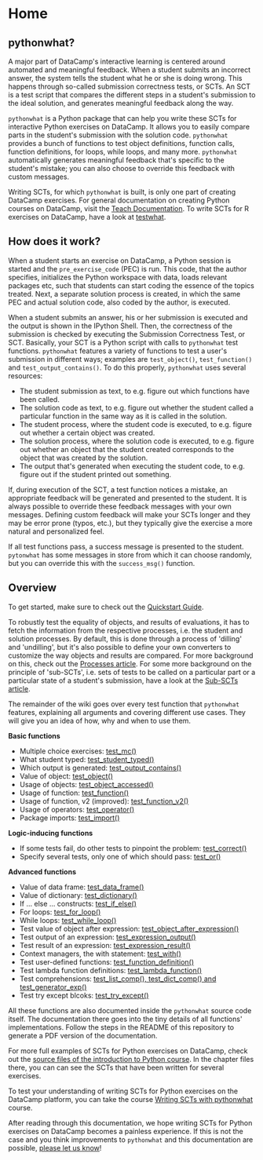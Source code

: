 Home
====

pythonwhat?
-----------

A major part of DataCamp's interactive learning is centered around automated and meaningful feedback. When a student submits an incorrect answer, the system tells the student what he or she is doing wrong. This happens through so-called submission correctness tests, or SCTs. An SCT is a test script that compares the different steps in a student's submission to the ideal solution, and generates meaningful feedback along the way.

`pythonwhat` is a Python package that can help you write these SCTs for interactive Python exercises on DataCamp. It allows you to easily compare parts in the student's submission with the solution code. `pythonwhat` provides a bunch of functions to test object definitions, function calls, function definitions, for loops, while loops, and many more. `pythonwhat` automatically generates meaningful feedback that's specific to the student's mistake; you can also choose to override this feedback with custom messages.

Writing SCTs, for which `pythonwhat` is built, is only one part of creating DataCamp exercises. For general documentation on creating Python courses on DataCamp, visit the [Teach Documentation](https://www.datacamp.com/teach/documentation). To write SCTs for R exercises on DataCamp, have a look at [testwhat](https://github.com/datacamp/testwhat).

How does it work?
-----------------

When a student starts an exercise on DataCamp, a Python session is started and the `pre_exercise_code` (PEC) is run. This code, that the author specifies, initializes the Python workspace with data, loads relevant packages etc, such that students can start coding the essence of the topics treated. Next, a separate solution process is created, in which the same PEC and actual solution code, also coded by the author, is executed.

When a student submits an answer, his or her submission is executed and the output is shown in the IPython Shell. Then, the correctness of the submission is checked by executing the Submission Correctness Test, or SCT. Basically, your SCT is a Python script with calls to `pythonwhat` test functions. `pythonwhat` features a variety of functions to test a user's submission in different ways; examples are `test_object()`, `test_function()` and `test_output_contains()`. To do this properly, `pythonwhat` uses several resources:

- The student submission as text, to e.g. figure out which functions have been called.
- The solution code as text, to e.g. figure out whether the student called a particular function in the same way as it is called in the solution.
- The student process, where the student code is executed, to e.g. figure out whether a certain object was created.
- The solution process, where the solution code is executed, to e.g. figure out whether an object that the student created corresponds to the object that was created by the solution.
- The output that's generated when executing the student code, to e.g. figure out if the student printed out something.

If, during execution of the SCT, a test function notices a mistake, an appropriate feedback will be generated and presented to the student. It is always possible to override these feedback messages with your own messages. Defining custom feedback will make your SCTs longer and they may be error prone (typos, etc.), but they typically give the exercise a more natural and personalized feel.

If all test functions pass, a success message is presented to the student. `pytonwhat` has some messages in store from which it can choose randomly, but you can override this with the `success_msg()` function.

Overview
--------

To get started, make sure to check out the [Quickstart Guide](https://www.github.com/datacamp/pythonwhat/wiki/Quickstart_Guide).

To robustly test the equality of objects, and results of evaluations, it has to fetch the information from the respective processes, i.e. the student and solution processes. By default, this is done through a process of 'dilling' and 'undilling', but it's also possible to define your own converters to customize the way objects and results are compared. For more background on this, check out the [Processes article](https://github.com/datacamp/pythonwhat/wiki/Processes). For some more background on the principle of 'sub-SCTs', i.e. sets of tests to be called on a particular part or a particular state of a student's submission, have a look at the [Sub-SCTs article](https://github.com/datacamp/pythonwhat/wiki/Sub-SCTs).

The remainder of the wiki goes over every test function that `pythonwhat` features, explaining all arguments and covering different use cases. They will give you an idea of how, why and when to use them.

**Basic functions**

- Multiple choice exercises: [test_mc()](https://github.com/datacamp/pythonwhat/wiki/test_mc)
- What student typed: [test_student_typed()](https://github.com/datacamp/pythonwhat/wiki/test_student_typed)
- Which output is generated: [test_output_contains()](https://github.com/datacamp/pythonwhat/wiki/test_output_contains)
- Value of object: [test_object()](https://github.com/datacamp/pythonwhat/wiki/test_object)
- Usage of objects: [test_object_accessed()](https://github.com/datacamp/pythonwhat/wiki/tets_object_accessed)
- Usage of function: [test_function()](https://github.com/datacamp/pythonwhat/wiki/test_function)
- Usage of function, v2 (improved): [test_function_v2()](https://github.com/datacamp/pythonwhat/wiki/test_function_v2)
- Usage of operators: [test_operator()](https://github.com/datacamp/pythonwhat/wiki/test_operator)
- Package imports: [test_import()](https://github.com/datacamp/pythonwhat/wiki/test_import)

**Logic-inducing functions**

- If some tests fail, do other tests to pinpoint the problem: [test_correct()](https://www.github.com/datacamp/pythonwhat/wiki/test_correct)
- Specify several tests, only one of which should pass: [test_or()](https://www.github.com/datacamp/pythonwhat/wiki/test_or)

**Advanced functions**

- Value of data frame: [test_data_frame()](https://github.com/datacamp/pythonwhat/wiki/test_data_frame)
- Value of dictionary: [test_dictionary()](https://github.com/datacamp/pythonwhat/wiki/test_dictionary)
- If ... else ... constructs: [test_if_else()](https://github.com/datacamp/pythonwhat/wiki/test_if_else)
- For loops: [test_for_loop()](https://github.com/datacamp/pythonwhat/wiki/test_for_loop)
- While loops: [test_while_loop()](https://github.com/datacamp/pythonwhat/wiki/test_while_loop)
- Test value of object after expression: [test_object_after_expression()](https://github.com/datacamp/pythonwhat/wiki/test_object_after_expression)
- Test output of an expression: [test_expression_output()](https://github.com/datacamp/pythonwhat/wiki/test_expression_output)
- Test result of an expression: [test_expression_result()](https://github.com/datacamp/pythonwhat/wiki/test_expression_result)
- Context managers, the with statement: [test_with()](https://github.com/datacamp/pythonwhat/wiki/test_with)
- Test user-defined functions: [test_function_definition()](https://github.com/datacamp/pythonwhat/wiki/test_function_definition)
- Test lambda function definitions: [test_lambda_function()](https://github.com/datacamp/pythonwhat/wiki/test_lambda_function)
- Test comprehensions: [test_list_comp(), test_dict_comp() and test_generator_exp()](https://github.com/datacamp/pythonwhat/wiki/test_comprehension)
- Test try except blcoks: [test_try_except()](https://github.com/datacamp/pythonwhat/test_try_except)

All these functions are also documented inside the `pythonwhat` source code itself. The documentation there goes into the tiny details of all functions' implementations. Follow the steps in the README of this repository to generate a PDF version of the documentation.

For more full examples of SCTs for Python exercises on DataCamp, check out the [source files of the introduction to Python course](http://www.github.com/datacamp/courses-intro-to-python). In the chapter files there, you can can see the SCTs that have been written for several exercises.

To test your understanding of writing SCTs for Python exercises on the DataCamp platform, you can take the course [Writing SCTs with pythonwhat](https://www.datacamp.com/courses/writing-scts-with-pythonwhat) course.

After reading through this documentation, we hope writing SCTs for Python exercises on DataCamp becomes a painless experience. If this is not the case and you think improvements to `pythonwhat` and this documentation are possible, [please let us know](mailto:content-engineering@datacamp.com)!
